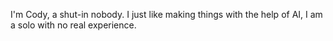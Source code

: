 I'm Cody, a shut-in nobody. I just like making things with the help of AI, I am a solo with no real experience.
